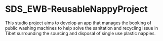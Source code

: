 # SDS_EWB-ReusableNappyProject

This studio project aims to develop an app that manages the booking of public washing machines to help solve the sanitation and recycling issue in Tibet surrounding the sourcing and disposal of single use plastic nappies.
